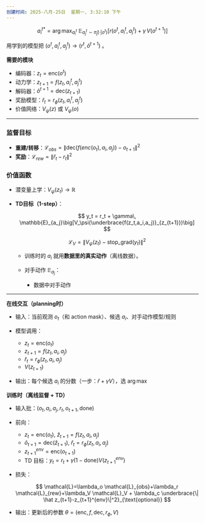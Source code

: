 ```yaml
---
创建时间: 2025-八月-25日  星期一, 3:32:10 下午
---
```


$$
a_i^{t*}=\arg\max_{a_i^t}\ \mathbb{E}_{a_j^t\sim\hat\pi_j(\cdot|o^t)}\Big[r(o^t,a_i^t,a_j^t)+\gamma\,V(o^{t+1})\Big]
$$

用学到的模型把 $(o^t,a_i^t,a_j^t)\rightarrow (r^t,\hat o^{t+1})$ 。

**需要的模块**

* 编码器：$z_t = \text{enc}(o^t)$
* 动力学：$z_{t+1} = f(z_t, a_i^t, a_j^t)$
* 解码器：$\hat o^{t+1} = \text{dec}(z_{t+1})$
* 奖励模型：$\hat r_t = r_\phi(z_t, a_i^t, a_j^t)$
* 价值网络：$V_\psi(z)$ 或 $V_\psi(o)$ 



---



### 监督目标

* **重建/转移**：$\mathcal{L}_{obs}=\| \text{dec}(f(enc(o_t),a_i,a_j)) - o_{t+1}\|^2$
* **奖励**：$\mathcal{L}_{rew}=\|\hat r_t - r_t\|^2$

### 价值函数

* 潜变量上学：$V_\psi(z_t)\to \mathbb{R}$
* **TD目标（1-step）**：

  $$
  y_t = r_t + \gamma\, \mathbb{E}_{a_j}\big[V_\psi(\underbrace{f(z_t,a_i,a_j)}_{z_{t+1}})\big]
  $$

  $$
  \mathcal{L}_V=\|V_\psi(z_t)-\text{stop\_grad}(y_t)\|^2
  $$

  * 训练时的 $a_i$ 就用**数据里的真实动作**（离线数据）。
  * 对手动作 $\mathbb{E}_{a_j}$：

    * 数据中对手动作 


---



**在线交互（planning时）**

* 输入：当前观测 $o_t$（和 action mask）、候选 $a_i$、对手动作模型/规则
* 模型调用：

  * $z_t=\text{enc}(o_t)$
  * $z_{t+1}=f(z_t,a_i,a_j)$
  * $\hat r_t = r_\phi(z_t,a_i,a_j)$
  * $V(z_{t+1})$
* 输出：每个候选 $a_i$ 的分数（一步：$\hat r+\gamma V$），选 $\arg\max$

**训练时（离线监督 + TD）**

* 输入批：$(o_t, a_i, a_j, r_t, o_{t+1}, \text{done})$
* 前向：

  * $z_t=\text{enc}(o_t)$, $\hat z_{t+1}=f(z_t,a_i,a_j)$
  * $\hat o_{t+1}=\text{dec}(\hat z_{t+1})$, $\hat r_t=r_\phi(z_t,a_i,a_j)$
  * $z_{t+1}^{env}=\text{enc}(o_{t+1})$
  * TD 目标：$y_t=r_t+\gamma(1-\text{done})V(z_{t+1}^{env})$
* 损失：

  $$
  \mathcal{L}=\lambda_o \mathcal{L}_{obs}+\lambda_r \mathcal{L}_{rew}+\lambda_V \mathcal{L}_V + \lambda_c \underbrace{\| \hat z_{t+1}-z_{t+1}^{env}\|^2}_{\text{optional}}
  $$
* 输出：更新后的参数 $\theta=(\text{enc},f,\text{dec},r_\phi,V)$